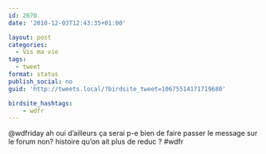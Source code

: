 ```yaml
---
id: 2070
date: '2010-12-03T12:43:35+01:00'

layout: post
categories:
  - Vis ma vie
tags:
  - tweet
format: status
publish_social: no
guid: 'http://tweets.local/?birdsite_tweet=10675514171719680'

birdsite_hashtags:
    - wdfr
---
```


@wdfriday ah oui d’ailleurs ça serai p-e bien de faire passer le message sur le forum non? histoire qu’on ait plus de reduc ? #wdfr